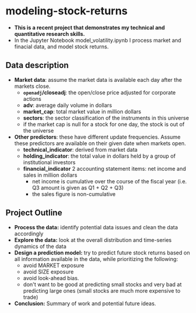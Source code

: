 # modeling-stock-returns

- **This is a recent project that demonstrates my technical and quantitative research skills.**
- In the Jupyter Notebook model_volatility.ipynb I process market and finacial data, and model stock returns.

## Data description

- **Market data**: assume the market data is available each day after the markets close. 
    - **`openadj`/closeadj**: the open/close price adjusted for corporate actions
    - **adv**: average daily volume in dollars 
    - **market_cap**: total market value in million dollars
    - **sectors**: the sector classification of the instruments in this universe
    - if the market cap is null for a stock for one day, the stock is out of the universe
- **Other predictors**: these have different update frequencies. Assume these predictors are available on their given date when markets open. 
    - **technical_indicator**: derived from market data
    - **holding_indicator**: the total value in dollars held by a group of institutional investors
    - **financial_indicator** 2 accounting statement items: net income and sales in million dollars 
         - net income is cumulative over the course of the fiscal year (i.e. Q3 amount is given as Q1 + Q2 + Q3)
         - the sales figure is non-cumulative
         
         
## Project Outline
- **Process the data:** identify potential data issues and clean the data accordingly 
- **Explore the data:** look at the overall distribution and time-series dynamics of the data
- **Design a prediction model:** try to predict future stock returns based on all information available in the data, while prioritizing the following: 
   - avoid MARKET exposure
   - avoid SIZE exposure
   - avoid look-ahead bias.
   - don't want to be good at predicting small stocks and very bad at predicting large ones (small stocks are much more expensive to trade)
- **Conclusion:** Summary of work and potential future ideas.
